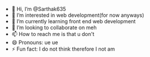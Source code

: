 - 👋 Hi, I’m @Sarthak635
- 👀 I’m interested in web development(for now anyways)
- 🌱 I’m currently learning front end web development
- 💞️ I’m looking to collaborate on meh
- 📫 How to reach me is that u don't
- 😄 Pronouns: ue ue
- ⚡ Fun fact: I do not think therefore I not am

<!---
Sarthak635/Sarthak635 is a ✨ special ✨ repository because its `README.md` (this file) appears on your GitHub profile.
You can click the Preview link to take a look at your changes.
--->
